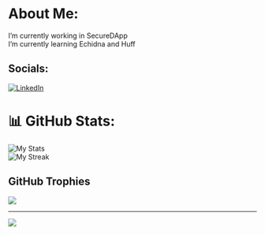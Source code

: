 # About Me:
I’m currently working in SecureDApp<br> I’m currently learning Echidna and Huff  


## Socials:
[![LinkedIn](https://img.shields.io/badge/LinkedIn-%230077B5.svg?logo=linkedin&logoColor=white)](https://www.linkedin.com/in/kartikeya-sureka-b596501ab/) 

# 📊 GitHub Stats:
![My Stats](https://github-readme-stats.vercel.app/api?username=KatrixReloaded&theme=tokyonight&show_icons=true&hide_border=false&count_private=true)<br/>
![My Streak](https://github-readme-streak-stats.herokuapp.com/?user=KatrixReloaded&theme=tokyonight&hide_border=false)<br/>

## GitHub Trophies
![](https://github-profile-trophy.vercel.app/?username=KatrixReloaded&theme=juicyfresh&no-frame=false&no-bg=true&margin-w=4)

---
[![](https://visitcount.itsvg.in/api?id=KatrixReloaded&icon=0&color=0)](https://visitcount.itsvg.in)  
